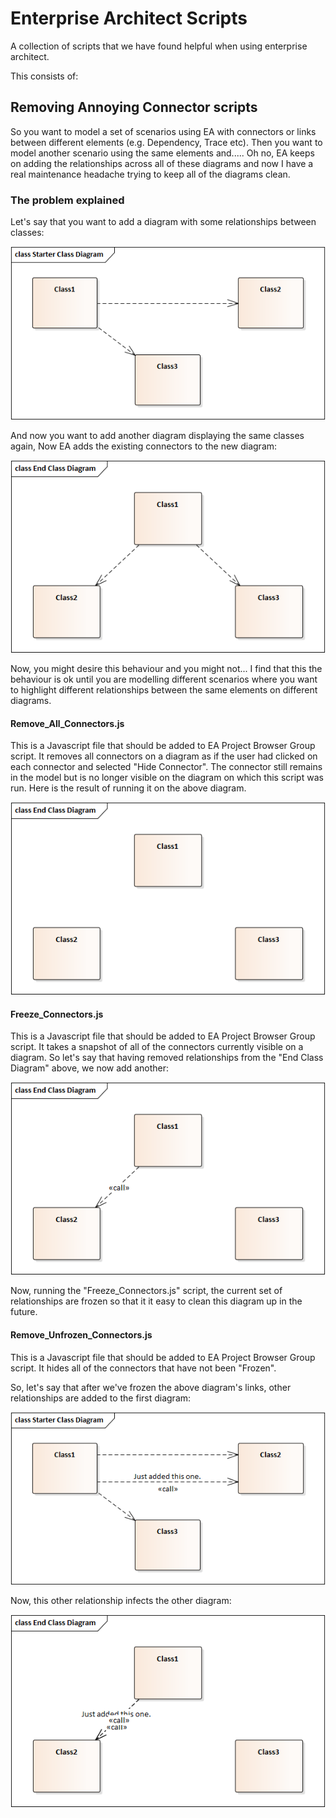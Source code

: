 # Enterprise Architect Scripts
A collection of scripts that we have found helpful when using enterprise architect.

This consists of:

## Removing Annoying Connector scripts

So you want to model a set of scenarios using EA with connectors or links between different elements (e.g. Dependency, Trace etc). Then you want to model another scenario using the same elements and..... Oh no, EA keeps on adding the relationships across all of these diagrams and now I have a real maintenance headache trying to keep all of the diagrams clean. 

### The problem explained

Let's say that you want to add a diagram with some relationships between classes:

![Diagram showing links between classes](README_files/the_problem_1.png)

And now you want to add another diagram displaying the same classes again, Now EA adds the existing connectors to the new diagram:

![Diagram showing unwanted relationships](README_files/the_problem_2.png)

Now, you might desire this behaviour and you might not... I find that this the behaviour is ok until you are modelling different scenarios where you want to highlight different relationships between the same elements on different diagrams.

#### Remove_All_Connectors.js

This is a Javascript file that should be added to EA Project Browser Group script. It removes all connectors on a diagram as if the user had clicked on each connector and selected "Hide Connector". The connector still remains in the model but is no longer visible on the diagram on which this script was run. Here is the result of running it on the above diagram.

![Diagram showing classes with no relationships](README_files/no_relationships.png)

#### Freeze_Connectors.js

This is a Javascript file that should be added to EA Project Browser Group script. It takes a snapshot of all of the connectors currently visible on a diagram. So let's say that having removed relationships from the "End Class Diagram" above, we now add another:

![Diagram showing a class diagram with another relationship](README_files/added_relationship.png)

Now, running the "Freeze_Connectors.js" script, the current set of relationships are frozen so that it it easy to clean this diagram up in the future. 


#### Remove_Unfrozen_Connectors.js

This is a Javascript file that should be added to EA Project Browser Group script. It hides all of the connectors that have not been "Frozen".

So, let's say that after we've frozen the above diagram's links, other relationships are added to the first diagram:

![Diagram showing a class diagram including another link](README_files/added_another_relationship.png)

Now, this other relationship infects the other diagram:

![Diagram infected by the additional relationship](README_files/infected_diagram.png)

